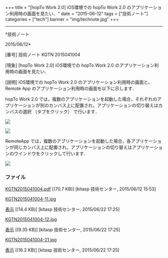 ﻿+++
title = "[hopTo Work 2.0] iOS環境での hopTo Work 2.0 のアプリケーション利用時の画面を見たい．"
date = "2015-06-12"
tags = ["技術ノート"]
categories = ["tech"]
banner = "img/technote.jpg"
+++

-----------------------------------------------------------------------------------------------------------------------------

*技術ノート

2015/06/12*


[番号]
技術ノート KGTN 2015041004

[現象]
[hopTo Work 2.0] iOS環境での hopTo Work 2.0
のアプリケーション利用時の画面を見たい．

[説明]
iOS環境での hopTo Work 2.0 のアプリケーション利用時の画面と， Remote App
のアプリケーション利用時の画面を以下に示します．

hopTo Work 2.0
では，複数のアプリケーションを起動した場合，それぞれのアプリケーションが別のカンバス上に配置され，アプリケーションの切り替えはカンバスの選択
（タブをクリック） で行います．

![](http://techreport.kitasp.net/attachments/download/2038/KGTN2015041004-11.jpg)

![](http://techreport.kitasp.net/attachments/download/2039/KGTN2015041004-12.jpg)

RemoteApp
では，複数のアプリケーションを起動した場合，各アプリケーションが同じカンバス上に配置され，アプリケーションの切り替えはアプリケーションのウインドウをクリックして行います．

![](http://techreport.kitasp.net/attachments/download/2040/KGTN2015041004-21.jpg)


### ファイル

 
 


[KGTN2015041004.pdf](http://techreport.kitasp.net/attachments/download/1895/KGTN2015041004.pdf)
 [(70.7 KB)] [kitasp 技術センター, 2015/06/12
15:53]

[KGTN2015041004-11.jpg](http://techreport.kitasp.net/attachments/download/2038/KGTN2015041004-11.jpg)

[表示](http://techreport.kitasp.net/attachments/2038/KGTN2015041004-11.jpg "表示")
 [(14.4 KB)] [kitasp 技術センター, 2015/06/22
17:25]

[KGTN2015041004-12.jpg](http://techreport.kitasp.net/attachments/download/2039/KGTN2015041004-12.jpg)

[表示](http://techreport.kitasp.net/attachments/2039/KGTN2015041004-12.jpg "表示")
 [(9.35 KB)] [kitasp 技術センター, 2015/06/22
17:25]

[KGTN2015041004-21.jpg](http://techreport.kitasp.net/attachments/download/2040/KGTN2015041004-21.jpg)

[表示](http://techreport.kitasp.net/attachments/2040/KGTN2015041004-21.jpg "表示")
 [(16.2 KB)] [kitasp 技術センター, 2015/06/22
17:25]


 


 

